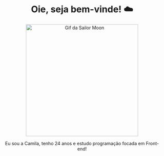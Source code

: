 <h1 align="center">Oie, seja bem-vinde! ☁️</h1>

<p align="center">
  <img src="https://i.redd.it/2olc6ib9h5661.gif" width="350" alt="Gif da Sailor Moon">
</p>
<p align="center">Eu sou a Camila, tenho 24 anos e estudo programação focada em Front-end!</p>
